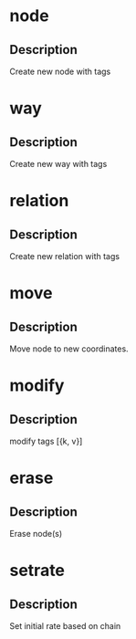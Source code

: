 <h1 class="contract">node</h1>

## Description

Create new node with tags

<h1 class="contract">way</h1>

## Description

Create new way with tags

<h1 class="contract">relation</h1>

## Description

Create new relation with tags

<h1 class="contract">move</h1>

## Description

Move node to new coordinates.

<h1 class="contract">modify</h1>

## Description

modify tags [{k, v}]

<h1 class="contract">erase</h1>

## Description

Erase node(s)

<h1 class="contract">setrate</h1>

## Description

Set initial rate based on chain

